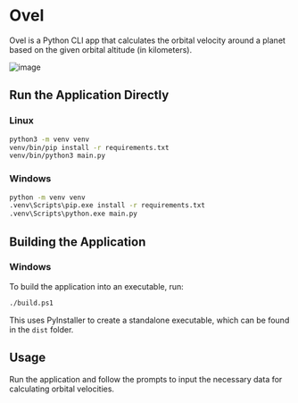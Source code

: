 # Ovel

Ovel is a Python CLI app that calculates the orbital velocity around a planet based on the given orbital altitude (in kilometers).

![image](https://github.com/user-attachments/assets/b1ce35b3-d298-4aac-82ae-e4e00aa1e564)

## Run the Application Directly

### Linux
```bash
python3 -m venv venv
venv/bin/pip install -r requirements.txt
venv/bin/python3 main.py
```

### Windows
```bash
python -m venv venv
.venv\Scripts\pip.exe install -r requirements.txt
.venv\Scripts\python.exe main.py
```

## Building the Application

### Windows
To build the application into an executable, run:
```sh
./build.ps1
```
This uses PyInstaller to create a standalone executable, which can be found in the `dist` folder.

## Usage

Run the application and follow the prompts to input the necessary data for calculating orbital velocities.

